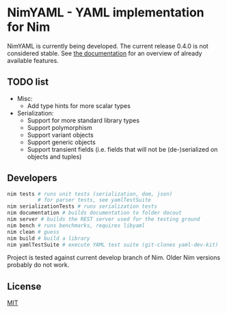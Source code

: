 # NimYAML - YAML implementation for Nim

NimYAML is currently being developed. The current release 0.4.0 is not
considered stable. See [the documentation](http://flyx.github.io/NimYAML/) for
an overview of already available features.

## TODO list

 * Misc:
   - Add type hints for more scalar types
 * Serialization:
   - Support for more standard library types
   - Support polymorphism
   - Support variant objects
   - Support generic objects
   - Support transient fields (i.e. fields that will not be (de-)serialized on
     objects and tuples)

## Developers

```bash
nim tests # runs unit tests (serialization, dom, json)
          # for parser tests, see yamlTestSuite
nim serializationTests # runs serialization tests
nim documentation # builds documentation to folder docout
nim server # builds the REST server used for the testing ground
nim bench # runs benchmarks, requires libyaml
nim clean # guess
nim build # build a library
nim yamlTestSuite # execute YAML test suite (git-clones yaml-dev-kit)
```

Project is tested against current develop branch of Nim. Older Nim versions
probably do not work.

## License

[MIT](copying.txt)
